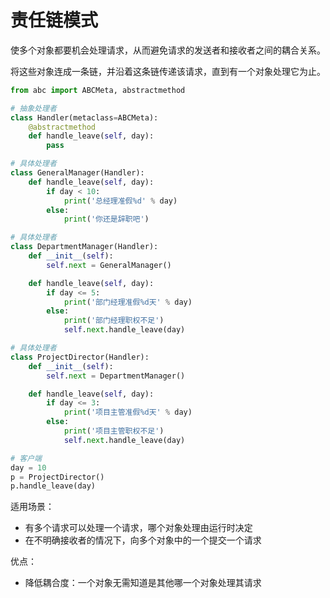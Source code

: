 # 责任链模式

使多个对象都要机会处理请求，从而避免请求的发送者和接收者之间的耦合关系。 

将这些对象连成一条链，并沿着这条链传递该请求，直到有一个对象处理它为止。

```python
from abc import ABCMeta, abstractmethod

# 抽象处理者
class Handler(metaclass=ABCMeta):
    @abstractmethod
    def handle_leave(self, day):
        pass

# 具体处理者
class GeneralManager(Handler):
    def handle_leave(self, day):
        if day < 10:
            print('总经理准假%d' % day)
        else:
            print('你还是辞职吧')

# 具体处理者
class DepartmentManager(Handler):
    def __init__(self):
        self.next = GeneralManager()

    def handle_leave(self, day):
        if day <= 5:
            print('部门经理准假%d天' % day)
        else:
            print('部门经理职权不足')
            self.next.handle_leave(day)

# 具体处理者
class ProjectDirector(Handler):
    def __init__(self):
        self.next = DepartmentManager()

    def handle_leave(self, day):
        if day <= 3:
            print('项目主管准假%d天' % day)
        else:
            print('项目主管职权不足')
            self.next.handle_leave(day)

# 客户端
day = 10
p = ProjectDirector()
p.handle_leave(day)
```

适用场景：

* 有多个请求可以处理一个请求，哪个对象处理由运行时决定
* 在不明确接收者的情况下，向多个对象中的一个提交一个请求

优点：

* 降低耦合度：一个对象无需知道是其他哪一个对象处理其请求

